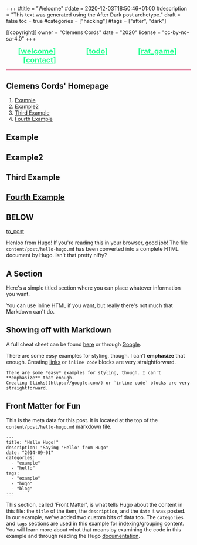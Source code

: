 +++
#title = "Welcome"
#date = 2020-12-03T18:50:46+01:00
#description = "This text was generated using the After Dark post archetype."
draft = false
toc = true
#categories = ["hacking"]
#tags = ["after", "dark"]

[[copyright]]
  owner = "Clemens Cords"
  date = "2020"
  license = "cc-by-nc-sa-4.0"
+++

<style>
    xspacer { padding-left: 1em; }
    #link_bar a {
        padding-left:1.618em; 
        padding-right:1.618em;
        padding-top:1em;
        padding-bottom:1em;
        font-weight:bold; 
        font-size:20px; 
        border: 0px transparent; /* removes default underline */
        text-align:center; 
    }
    #link_bar a:link { color:#27FF92;}
    #link_bar a:visited { color:#27FF92;}
    #link_bar a:hover { color:#ffffff; background-color:transparent; }
    #link_bar a:active { color:#ffffff; background-color:#27FF92; }
   
    mint: #27FF92
    dark blue: #13a3ff
    light blue: #01ddff
    rose: #f1bbff
    violet: #b87Bff
    yellow: #ffbf2e
    orange: #ff3c1f
    purple: #ff0af3
</style>

<div id="link_bar">
    <a href="https://after-dark.habd.as/shortcode/">[welcome]</a> 
    <xspacer> <a href="https://after-dark.habd.as/shortcode/">[todo]</a> </xspacer>
    <xspacer> <a href="https://after-dark.habd.as/shortcode/">[rat_game]</a> </xspacer>
    <xspacer> <a href="https://after-dark.habd.as/shortcode/">[contact]</a> </xspacer>
</div>
<hr style="border:1px solid #F33C72"> </hr>

## Clemens Cords' Homepage




1. [Example](#clemens-cords-homepage)
2. [Example2](#example2)
3. [Third Example](#third-example)
4. [Fourth Example](#fourth-examplehttpwwwfourthexamplecom)





## Example
## Example2
## Third Example
## [Fourth Example](http://www.fourthexample.com) 









BELOW 
--------------

[to_post](../post/template_post)

Henloo from Hugo! If you're reading this in your browser, good job! The file `content/post/hello-hugo.md` has been
converted into a complete HTML document by Hugo. Isn't that pretty nifty?

A Section
---------
Here's a simple titled section where you can place whatever information you want.

You can use inline HTML if you want, but really there's not much that Markdown can't do.

Showing off with Markdown
-------------------------

A full cheat sheet can be found [here](https://github.com/adam-p/markdown-here/wiki/Markdown-Cheatsheet)
or through [Google](https://google.com/).

There are some *easy* examples for styling, though. I can't **emphasize** that enough.
Creating [links](https://google.com/) or `inline code` blocks are very straightforward.

```
There are some *easy* examples for styling, though. I can't **emphasize** that enough.
Creating [links](https://google.com/) or `inline code` blocks are very straightforward.
```

Front Matter for Fun
--------------------

This is the meta data for this post. It is located at the top of the `content/post/hello-hugo.md` markdown file.

```
---
title: "Hello Hugo!"
description: "Saying 'Hello' from Hugo"
date: "2014-09-01"
categories:
  - "example"
  - "hello"
tags:
  - "example"
  - "hugo"
  - "blog"
---
```

This section, called 'Front Matter', is what tells Hugo about the content in this file: the `title` of the item, the
`description`, and the `date` it was posted. In our example, we've added two custom bits of data too. The `categories` and
`tags` sections are used in this example for indexing/grouping content. You will learn more about what that means by
examining the code in this example and through reading the Hugo [documentation](http://gohugo.io/overview/introduction).
